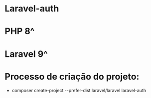 # Laravel-auth
# PHP 8^
# Laravel 9^

# Processo de criação do projeto:
- composer create-project --prefer-dist laravel/laravel laravel-auth